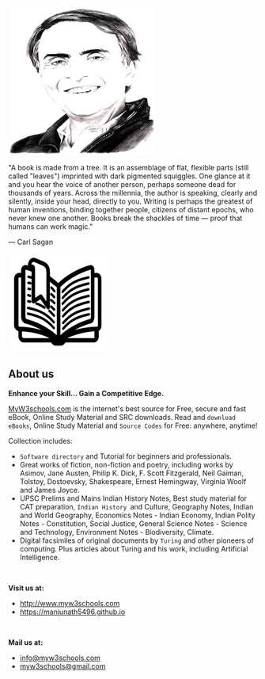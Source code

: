 
<p><a class="leftAlignedImage" href="https://www.goodreads.com/author/show/10538.Carl_Sagan"><img src="10538.jpg" alt="Carl Sagan" width="300" height="300"/></a></p>
<div class="quoteText">
<p class="quoteText">"A book is made from a tree. It is an assemblage of flat, flexible parts (still called "leaves") imprinted with dark pigmented squiggles. One glance at it and you hear the voice of another person, perhaps someone dead for thousands of years. Across the millennia, the author is speaking, clearly and silently, inside your head, directly to you. Writing is perhaps the greatest of human inventions, binding together people, citizens of distant epochs, who never knew one another. Books break the shackles of time ― proof that humans can work magic."</p>
<p>―&nbsp;<span class="authorOrTitle">Carl Sagan</span></p>
</div>






<img src="book.png" alt="Smiley face" height="200" width="200">



<h2>About us</h2>
<p class="about-us__description"><strong>Enhance your Skill... Gain a Competitive Edge.</strong></p>
<p><a title="MyW3schools.com" href="http://www.myw3schools.com/">MyW3schools.com</a> is the internet's best source for Free, secure and fast eBook, Online Study Material and SRC downloads. Read and <code>download eBooks</code>, Online Study Material and <code>Source Codes</code> for Free: anywhere, anytime!</p>
<p>Collection includes:</p>
<ul>
<li><code>Software directory</code> and Tutorial for beginners and professionals.</li>
<li>Great works of fiction, non-fiction and poetry, including works by Asimov, Jane Austen, Philip K. Dick, F. Scott Fitzgerald, Neil Gaiman, Tolstoy, Dostoevsky, Shakespeare, Ernest Hemingway, Virginia Woolf and James Joyce.</li>
<li>UPSC Prelims and Mains Indian History Notes, Best study material for CAT preparation, <code>Indian History </code>and Culture, Geography Notes, Indian and World Geography, Economics Notes - Indian Economy, Indian Polity Notes - Constitution, Social Justice, General Science Notes - Science and Technology, Environment Notes - Biodiversity, Climate.</li>
<li>Digital facsimiles of original documents by <code>Turing</code> and other pioneers of computing. Plus articles about Turing and his work, including Artificial Intelligence.</li>
</ul>
<p class="about-us__description">&nbsp;</p>
<p class="about-us__description"><strong>Visit us at:</strong></p>
<ul>
<li class="about-us__description"><a href="http://www.myw3schools.com ">http://www.myw3schools.com </a></li>
<li class="about-us__description"><a href="https://manjunath5496.github.io ">https://manjunath5496.github.io</a></li>
</ul>
<p class="about-us__description">&nbsp;</p>
<p class="about-us__description"><strong>Mail us at:</strong></p>
<ul>
<li class="about-us__description"><a href="mailto:info@myw3schools.com ">info@myw3schools.com </a></li>
<li class="about-us__description"><a href="mailto:myw3schools@gmail.com">myw3schools@gmail.com</a></li>
</ul>
